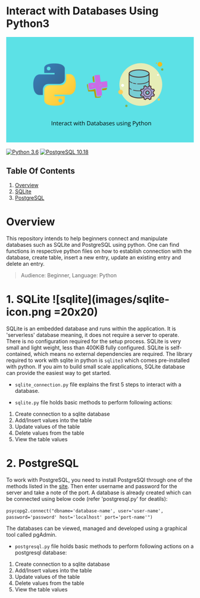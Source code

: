# Interact with Databases Using Python3

![image-header](images/header_image.png)

[![Python 3.6](https://img.shields.io/badge/python-3.6-blue.svg)](https://www.python.org/downloads/release/python-360/)
[![PostgreSQL 10.18](https://img.shields.io/badge/PostgreSQL-10.18-blue.svg)](https://www.postgresql.org/download/)

## Table Of Contents

1. [Overview](#overview)
2. [SQLite](#sqlite)
3. [PostgreSQL](#postgresql)

# **Overview**

This repository intends to help beginners connect and manipulate databases such as SQLite and PostgreSQL using python. One can find functions in respective python files on how to establish connection with the database, create table, insert a new entry, update an existing entry and delete an entry.

> Audience: Beginner,
> Language: Python

# 1. SQLite <a name="sqlite"></a> ![sqlite](images/sqlite-icon.png =20x20)

SQLite is an embedded database and runs within the application. It is 'serverless' database meaning, it does not require a server to operate. There is no configuration required for the setup process. SQLite is very small and light weight, less than 400KiB fully configured. SQLite is self-contained, which means no external dependencies are required. The library required to work with sqlite in python is `sqlite3` which comes pre-installed with python. If you aim to build small scale applications, SQLite database can provide the easiest way to get started.

- `sqlite_connection.py` file explains the first 5 steps to interact with a database.

- `sqlite.py` file holds basic methods to perform following actions:

1. Create connection to a sqlite database
2. Add/Insert values into the table
3. Update values of the table
4. Delete values from the table
5. View the table values

# 2. PostgreSQL <a name="postgresql"></a>

To work with PostgreSQL, you need to install PostgreSQl through one of the methods listed in the
[site](https://www.postgresql.org/download/). Then enter username and password for the server and take a note of the port. A database is already created which can be connected using below code (refer 'postgresql.py' for deatils):

`psycopg2.connect("dbname='database-name', user='user-name', password='password' host='localhost' port='port-name'")`

The databases can be viewed, managed and developed using a graphical tool called pgAdmin.

- `postgresql.py` file holds basic methods to perform following actions on a postgresql database:

1. Create connection to a sqlite database
2. Add/Insert values into the table
3. Update values of the table
4. Delete values from the table
5. View the table values
